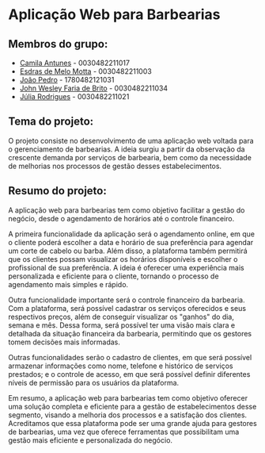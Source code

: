 # Aplicação Web para Barbearias

## Membros do grupo:
- <a href="https://github.com/CahAntunes">Camila Antunes</a> - 0030482211017
- <a href="https://github.com/Esdrasmelo">Esdras de Melo Motta</a> - 0030482211003
- <a href="https://github.com/joao-pedro01">João Pedro</a> - 1780482121031
- <a href="https://github.com/JOHNBRITO25">John Wesley Faria de Brito</a> - 0030482211034
- <a href="https://github.com/RJjulia">Júlia Rodrigues</a> - 0030482211021

## Tema do projeto:
O projeto consiste no desenvolvimento de uma aplicação web voltada para o gerenciamento de barbearias. A ideia surgiu a partir da observação da crescente demanda por serviços de barbearia, bem como da necessidade de melhorias nos processos de gestão desses estabelecimentos.

## Resumo do projeto:
A aplicação web para barbearias tem como objetivo facilitar a gestão do negócio, desde o agendamento de horários até o controle financeiro.

A primeira funcionalidade da aplicação será o agendamento online, em que o cliente poderá escolher a data e horário de sua preferência para agendar um corte de cabelo ou barba. Além disso, a plataforma também permitirá que os clientes possam visualizar os horários disponíveis e escolher o profissional de sua preferência. A ideia é oferecer uma experiência mais personalizada e eficiente para o cliente, tornando o processo de agendamento mais simples e rápido.

Outra funcionalidade importante será o controle financeiro da barbearia. Com a plataforma, será possível cadastrar os serviços oferecidos e seus respectivos preços, além de conseguir visualizar os "ganhos" do dia, semana e mês. Dessa forma, será possível ter uma visão mais clara e detalhada da situação financeira da barbearia, permitindo que os gestores tomem decisões mais informadas.

Outras funcionalidades serão o cadastro de clientes, em que será possível armazenar informações como nome, telefone e histórico de serviços prestados; e o controle de acesso, em que será possível definir diferentes níveis de permissão para os usuários da plataforma.

Em resumo, a aplicação web para barbearias tem como objetivo oferecer uma solução completa e eficiente para a gestão de estabelecimentos desse segmento, visando a melhoria dos processos e a satisfação dos clientes. Acreditamos que essa plataforma pode ser uma grande ajuda para gestores de barbearias, uma vez que oferece ferramentas que possibilitam uma gestão mais eficiente e personalizada do negócio.
